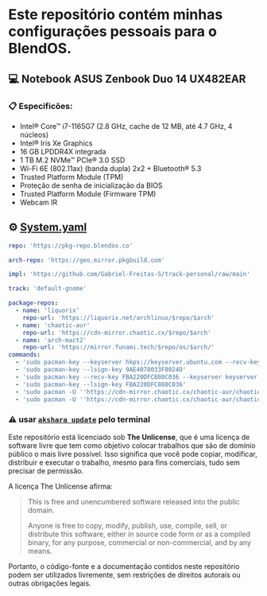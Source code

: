 # Este repositório contém minhas configurações pessoais para o BlendOS.
## 💻 Notebook ASUS Zenbook Duo 14 UX482EAR

### 📋 Especificões:
- Intel® Core™ i7-1165G7 (2.8 GHz, cache de 12 MB, até 4.7 GHz, 4 núcleos)
- Intel® Iris Xe Graphics
- 16 GB LPDDR4X integrada
- 1 TB M.2 NVMe™ PCIe® 3.0 SSD
- Wi-Fi 6E (802.11ax) (banda dupla) 2x2 + Bluetooth® 5.3
- Trusted Platform Module (TPM)
- Proteção de senha de inicialização da BIOS
- Trusted Platform Module (Firmware TPM)
- Webcam IR

## ⚙ [System.yaml](https://raw.githubusercontent.com/Gabriel-Freitas-S/track-personal/main/local/system.yaml)
```yaml
repo: 'https://pkg-repo.blendos.co' 

arch-repo: 'https://geo.mirror.pkgbuild.com' 

impl: 'https://github.com/Gabriel-Freitas-S/track-personal/raw/main' 

track: 'default-gnome'

package-repos:
  - name: 'liquorix'
    repo-url: 'https://liquorix.net/archlinux/$repo/$arch'
  - name: 'chaotic-aur'
    repo-url: 'https://cdn-mirror.chaotic.cx/$repo/$arch'
  - name: 'arch-mact2'
    repo-url: 'https://mirror.funami.tech/$repo/os/$arch/'
commands:
  - 'sudo pacman-key --keyserver hkps://keyserver.ubuntu.com --recv-keys 9AE4078033F8024D'
  - 'sudo pacman-key --lsign-key 9AE4078033F8024D'
  - 'sudo pacman-key --recv-key FBA220DFC880C036 --keyserver keyserver.ubuntu.com'
  - 'sudo pacman-key --lsign-key FBA220DFC880C036'
  - 'sudo pacman -U ''https://cdn-mirror.chaotic.cx/chaotic-aur/chaotic-keyring.pkg.tar.zst'''
  - 'sudo pacman -U ''https://cdn-mirror.chaotic.cx/chaotic-aur/chaotic-mirrorlist.pkg.tar.zst'''
```
### ⚠ **usar [```akshara update```](https://blendos.co/reference/utils/akshara/) pelo terminal**

Este repositório está licenciado sob **The Unlicense**, que é uma licença de software livre que tem como objetivo colocar trabalhos que são de domínio público o mais livre possível. Isso significa que você pode copiar, modificar, distribuir e executar o trabalho, mesmo para fins comerciais, tudo sem precisar de permissão.

A licença The Unlicense afirma:

> This is free and unencumbered software released into the public domain.
>
> Anyone is free to copy, modify, publish, use, compile, sell, or distribute this software, either in source code form or as a compiled binary, for any purpose, commercial or non-commercial, and by any means.

Portanto, o código-fonte e a documentação contidos neste repositório podem ser utilizados livremente, sem restrições de direitos autorais ou outras obrigações legais.

